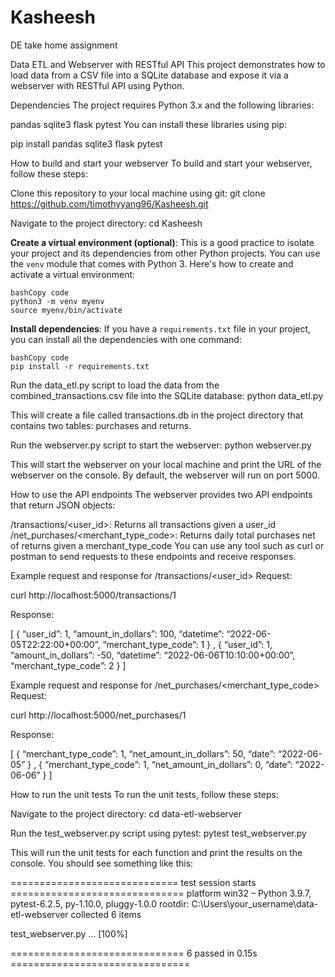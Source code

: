# Kasheesh
DE take home assignment

Data ETL and Webserver with RESTful API
This project demonstrates how to load data from a CSV file into a SQLite database and expose it via a webserver with RESTful API using Python.

Dependencies
The project requires Python 3.x and the following libraries:

pandas
sqlite3
flask
pytest
You can install these libraries using pip:

pip install pandas sqlite3 flask pytest

How to build and start your webserver
To build and start your webserver, follow these steps:

Clone this repository to your local machine using git:
git clone https://github.com/timothyyang96/Kasheesh.git

Navigate to the project directory:
cd Kasheesh

**Create a virtual environment (optional)**: This is a good practice to isolate your project and its dependencies from other Python projects. You can use the `venv` module that comes with Python 3. Here's how to create and activate a virtual environment:

   ```
   bashCopy code
   python3 -m venv myenv
   source myenv/bin/activate
   ```
   
**Install dependencies**: If you have a `requirements.txt` file in your project, you can install all the dependencies with one command:

   ```
   bashCopy code
   pip install -r requirements.txt
   ```

Run the data_etl.py script to load the data from the combined_transactions.csv file into the SQLite database:
python data_etl.py

This will create a file called transactions.db in the project directory that contains two tables: purchases and returns.

Run the webserver.py script to start the webserver:
python webserver.py

This will start the webserver on your local machine and print the URL of the webserver on the console. By default, the webserver will run on port 5000.

How to use the API endpoints
The webserver provides two API endpoints that return JSON objects:

/transactions/<user_id>: Returns all transactions given a user_id
/net_purchases/<merchant_type_code>: Returns daily total purchases net of returns given a merchant_type_code
You can use any tool such as curl or postman to send requests to these endpoints and receive responses.

Example request and response for /transactions/<user_id>
Request:

curl http://localhost:5000/transactions/1

Response:

[ { “user_id”: 1, “amount_in_dollars”: 100, “datetime”: “2022-06-05T22:22:00+00:00”, “merchant_type_code”: 1 } , { “user_id”: 1, “amount_in_dollars”: -50, “datetime”: “2022-06-06T10:10:00+00:00”, “merchant_type_code”: 2 } ]

Example request and response for /net_purchases/<merchant_type_code>
Request:

curl http://localhost:5000/net_purchases/1

Response:

[ { “merchant_type_code”: 1, “net_amount_in_dollars”: 50, “date”: “2022-06-05” } , { “merchant_type_code”: 1, “net_amount_in_dollars”: 0, “date”: “2022-06-06” } ]

How to run the unit tests
To run the unit tests, follow these steps:

Navigate to the project directory:
cd data-etl-webserver

Run the test_webserver.py script using pytest:
pytest test_webserver.py

This will run the unit tests for each function and print the results on the console. You should see something like this:

============================= test session starts ============================== platform win32 – Python 3.9.7, pytest-6.2.5, py-1.10.0, pluggy-1.0.0 rootdir: C:\Users\your_username\data-etl-webserver collected 6 items

test_webserver.py … [100%]

============================== 6 passed in 0.15s ===============================
